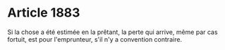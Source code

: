# Article 1883

Si la chose a été estimée en la prêtant, la perte qui arrive, même par cas fortuit, est pour l'emprunteur, s'il n'y a convention contraire.